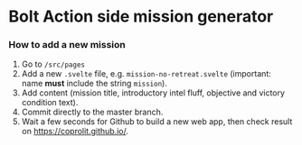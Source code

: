 # Bolt Action side mission generator

### How to add a new mission

1. Go to `/src/pages`
2. Add a new `.svelte` file, e.g. `mission-no-retreat.svelte` (important: name **must** include the string `mission`).
3. Add content (mission title, introductory intel fluff, objective and victory condition text).
4. Commit directly to the master branch.
5. Wait a few seconds for Github to build a new web app, then check result on https://coprolit.github.io/. 
